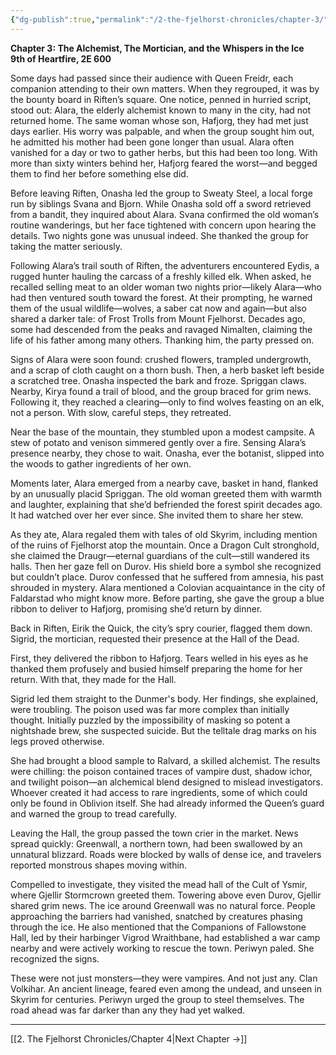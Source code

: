 ```yaml
---
{"dg-publish":true,"permalink":"/2-the-fjelhorst-chronicles/chapter-3/"}
---
```


**Chapter 3: The Alchemist, The Mortician, and the Whispers in the Ice**  
**9th of Heartfire, 2E 600**

Some days had passed since their audience with Queen Freidr, each companion attending to their own matters. When they regrouped, it was by the bounty board in Riften’s square. One notice, penned in hurried script, stood out: Alara, the elderly alchemist known to many in the city, had not returned home. The same woman whose son, Hafjorg, they had met just days earlier. His worry was palpable, and when the group sought him out, he admitted his mother had been gone longer than usual. Alara often vanished for a day or two to gather herbs, but this had been too long. With more than sixty winters behind her, Hafjorg feared the worst—and begged them to find her before something else did.

Before leaving Riften, Onasha led the group to Sweaty Steel, a local forge run by siblings Svana and Bjorn. While Onasha sold off a sword retrieved from a bandit, they inquired about Alara. Svana confirmed the old woman’s routine wanderings, but her face tightened with concern upon hearing the details. Two nights gone was unusual indeed. She thanked the group for taking the matter seriously.

Following Alara’s trail south of Riften, the adventurers encountered Eydis, a rugged hunter hauling the carcass of a freshly killed elk. When asked, he recalled selling meat to an older woman two nights prior—likely Alara—who had then ventured south toward the forest. At their prompting, he warned them of the usual wildlife—wolves, a saber cat now and again—but also shared a darker tale: of Frost Trolls from Mount Fjelhorst. Decades ago, some had descended from the peaks and ravaged Nimalten, claiming the life of his father among many others. Thanking him, the party pressed on.

Signs of Alara were soon found: crushed flowers, trampled undergrowth, and a scrap of cloth caught on a thorn bush. Then, a herb basket left beside a scratched tree. Onasha inspected the bark and froze. Spriggan claws. Nearby, Kirya found a trail of blood, and the group braced for grim news. Following it, they reached a clearing—only to find wolves feasting on an elk, not a person. With slow, careful steps, they retreated.

Near the base of the mountain, they stumbled upon a modest campsite. A stew of potato and venison simmered gently over a fire. Sensing Alara’s presence nearby, they chose to wait. Onasha, ever the botanist, slipped into the woods to gather ingredients of her own.

Moments later, Alara emerged from a nearby cave, basket in hand, flanked by an unusually placid Spriggan. The old woman greeted them with warmth and laughter, explaining that she’d befriended the forest spirit decades ago. It had watched over her ever since. She invited them to share her stew.

As they ate, Alara regaled them with tales of old Skyrim, including mention of the ruins of Fjelhorst atop the mountain. Once a Dragon Cult stronghold, she claimed the Draugr—eternal guardians of the cult—still wandered its halls. Then her gaze fell on Durov. His shield bore a symbol she recognized but couldn’t place. Durov confessed that he suffered from amnesia, his past shrouded in mystery. Alara mentioned a Colovian acquaintance in the city of Faldarstad who might know more. Before parting, she gave the group a blue ribbon to deliver to Hafjorg, promising she’d return by dinner.

Back in Riften, Eirik the Quick, the city’s spry courier, flagged them down. Sigrid, the mortician, requested their presence at the Hall of the Dead.

First, they delivered the ribbon to Hafjorg. Tears welled in his eyes as he thanked them profusely and busied himself preparing the home for her return. With that, they made for the Hall.

Sigrid led them straight to the Dunmer's body. Her findings, she explained, were troubling. The poison used was far more complex than initially thought. Initially puzzled by the impossibility of masking so potent a nightshade brew, she suspected suicide. But the telltale drag marks on his legs proved otherwise.

She had brought a blood sample to Ralvard, a skilled alchemist. The results were chilling: the poison contained traces of vampire dust, shadow ichor, and twilight poison—an alchemical blend designed to mislead investigators. Whoever created it had access to rare ingredients, some of which could only be found in Oblivion itself. She had already informed the Queen’s guard and warned the group to tread carefully.

Leaving the Hall, the group passed the town crier in the market. News spread quickly: Greenwall, a northern town, had been swallowed by an unnatural blizzard. Roads were blocked by walls of dense ice, and travelers reported monstrous shapes moving within.

Compelled to investigate, they visited the mead hall of the Cult of Ysmir, where Gjellir Stormcrown greeted them. Towering above even Durov, Gjellir shared grim news. The ice around Greenwall was no natural force. People approaching the barriers had vanished, snatched by creatures phasing through the ice. He also mentioned that the Companions of Fallowstone Hall, led by their harbinger Vigrod Wraithbane, had established a war camp nearby and were actively working to rescue the town. Periwyn paled. She recognized the signs.

These were not just monsters—they were vampires. And not just any. Clan Volkihar. An ancient lineage, feared even among the undead, and unseen in Skyrim for centuries. Periwyn urged the group to steel themselves. The road ahead was far darker than any they had yet walked.

---

[[2. The Fjelhorst Chronicles/Chapter 4\|Next Chapter →]]